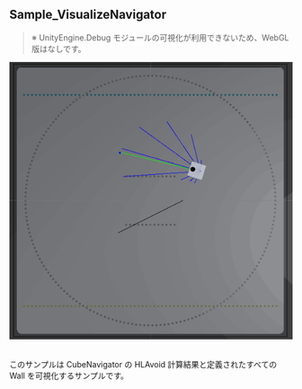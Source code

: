 ## Sample_VisualizeNavigator

> ※ UnityEngine.Debug モジュールの可視化が利用できないため、WebGL 版はなしです。

<div align="center">
<img src="/docs/res/samples/visualize_navigator.gif">
</div>

<br>

このサンプルは CubeNavigator の HLAvoid 計算結果と定義されたすべての Wall を可視化するサンプルです。

